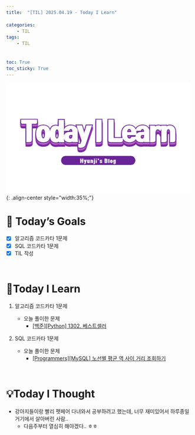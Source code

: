 ```yaml
---
title:  "[TIL] 2025.04.19 - Today I Learn" 

categories: 
    - TIL
tags: 
    - TIL


toc: True
toc_sticky: True
---
```


![TIL](/assets/images/TIL3.png){: .align-center style="width:35%;"}

# 🎯 Today’s Goals
- [x]  알고리즘 코드카타 1문제
- [x]  SQL 코드카타 1문제
- [x]  TIL 작성

<br>

# 👀Today I Learn

1. 알고리즘 코드카타 1문제

   - 오늘 풀이한 문제
     - [[백준][Python] 1302. 베스트셀러](https://hzi09.github.io/python_boj/python_1302/)

2. SQL 코드카타 1문제

   - 오늘 풀이한 문제
     - [[Programmers][MySQL] 노선별 평균 역 사이 거리 조회하기](https://hzi09.github.io/mysql_programmers/pg_sql_284531/)


<br>

# 💡Today I Thought

- 강아지들이랑 빨리 펫페어 다녀와서 공부하려고 했는데, 너무 재미있어서 하루종일 거기에서 살아버린 사람..
  - 다음주부터 열심히 해야겠다.. ㅎㅎ